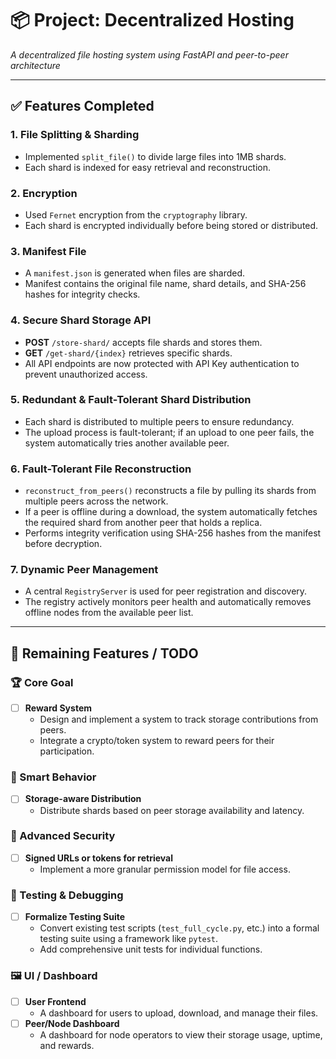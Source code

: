 # 📦 Project: Decentralized Hosting
_A decentralized file hosting system using FastAPI and peer-to-peer architecture_

---

## ✅ Features Completed

### 1. **File Splitting & Sharding**
- Implemented `split_file()` to divide large files into 1MB shards.
- Each shard is indexed for easy retrieval and reconstruction.

### 2. **Encryption**
- Used `Fernet` encryption from the `cryptography` library.
- Each shard is encrypted individually before being stored or distributed.

### 3. **Manifest File**
- A `manifest.json` is generated when files are sharded.
- Manifest contains the original file name, shard details, and SHA-256 hashes for integrity checks.

### 4. **Secure Shard Storage API**
- **POST** `/store-shard/` accepts file shards and stores them.
- **GET** `/get-shard/{index}` retrieves specific shards.
- All API endpoints are now protected with API Key authentication to prevent unauthorized access.

### 5. **Redundant & Fault-Tolerant Shard Distribution**
- Each shard is distributed to multiple peers to ensure redundancy.
- The upload process is fault-tolerant; if an upload to one peer fails, the system automatically tries another available peer.

### 6. **Fault-Tolerant File Reconstruction**
- `reconstruct_from_peers()` reconstructs a file by pulling its shards from multiple peers across the network.
- If a peer is offline during a download, the system automatically fetches the required shard from another peer that holds a replica.
- Performs integrity verification using SHA-256 hashes from the manifest before decryption.

### 7. **Dynamic Peer Management**
- A central `RegistryServer` is used for peer registration and discovery.
- The registry actively monitors peer health and automatically removes offline nodes from the available peer list.

---

## 🔧 Remaining Features / TODO

### 🏆 Core Goal
- [ ] **Reward System**
  - Design and implement a system to track storage contributions from peers.
  - Integrate a crypto/token system to reward peers for their participation.

### 🧠 Smart Behavior
- [ ] **Storage-aware Distribution**
  - Distribute shards based on peer storage availability and latency.

### 🔐 Advanced Security
- [ ] **Signed URLs or tokens for retrieval**
  - Implement a more granular permission model for file access.

### 🧪 Testing & Debugging
- [ ] **Formalize Testing Suite**
  - Convert existing test scripts (`test_full_cycle.py`, etc.) into a formal testing suite using a framework like `pytest`.
  - Add comprehensive unit tests for individual functions.

### 🖼️ UI / Dashboard
- [ ] **User Frontend**
  - A dashboard for users to upload, download, and manage their files.
- [ ] **Peer/Node Dashboard**
  - A dashboard for node operators to view their storage usage, uptime, and rewards.